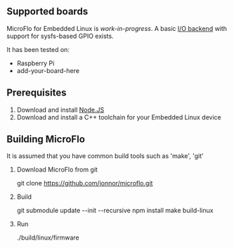 
Supported boards
-----------------

MicroFlo for Embedded Linux is *work-in-progress*.
A basic [I/O backend](../microflo/linux.hpp) with support for sysfs-based GPIO exists.

It has been tested on:

* Raspberry Pi
* add-your-board-here

Prerequisites
-----------------

1. Download and install [Node.JS](http://nodejs.org)
2. Download and install a C++ toolchain for your Embedded Linux device


Building MicroFlo
------------------
It is assumed that you have common build tools such as 'make', 'git'

1. Download MicroFlo from git

    git clone https://github.com/jonnor/microflo.git

2. Build

    git submodule update --init --recursive
    npm install
    make build-linux

3. Run

    ./build/linux/firmware
